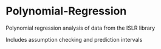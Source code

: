 # Polynomial-Regression

Polynomial regression analysis of data from the ISLR library

Includes assumption checking and prediction intervals
